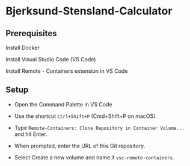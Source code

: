 # Bjerksund-Stensland-Calculator

## Prerequisites
Install Docker

Install Visual Studio Code (VS Code)

Install Remote - Containers extension in VS Code

## Setup
- Open the Command Palette in VS Code

- Use the shortcut `Ctrl+Shift+P` (Cmd+Shift+P on macOS).

- Type `Remote-Containers: Clone Repository in Container Volume...` and hit Enter.

- When prompted, enter the URL of this Git repository.

- Select Create a new volume and name it `vsc-remote-containers`.